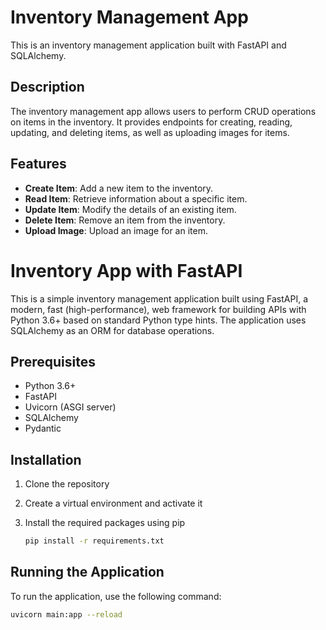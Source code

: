 # Inventory Management App

This is an inventory management application built with FastAPI and SQLAlchemy.

## Description

The inventory management app allows users to perform CRUD operations on items in the inventory. It provides endpoints for creating, reading, updating, and deleting items, as well as uploading images for items.

## Features

- **Create Item**: Add a new item to the inventory.
- **Read Item**: Retrieve information about a specific item.
- **Update Item**: Modify the details of an existing item.
- **Delete Item**: Remove an item from the inventory.
- **Upload Image**: Upload an image for an item.

# Inventory App with FastAPI

This is a simple inventory management application built using FastAPI, a modern, fast (high-performance), web framework for building APIs with Python 3.6+ based on standard Python type hints. The application uses SQLAlchemy as an ORM for database operations.

## Prerequisites

-   Python 3.6+
-   FastAPI
-   Uvicorn (ASGI server)
-   SQLAlchemy
-   Pydantic

## Installation

1. Clone the repository
2. Create a virtual environment and activate it
3. Install the required packages using pip

    ```bash
    pip install -r requirements.txt
    ```

## Running the Application

To run the application, use the following command:

```bash
uvicorn main:app --reload